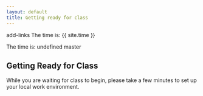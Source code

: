 ```yaml
---
layout: default
title: Getting ready for class
---
```


add-links
The time is: {{ site.time }}

The time is: undefined
master

## Getting Ready for Class
While you are waiting for class to begin, please take a few minutes to set up your local work environment.
